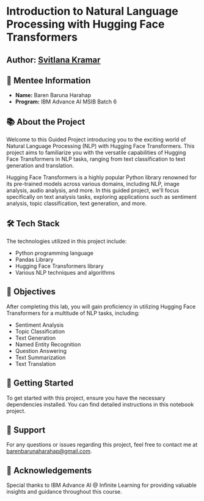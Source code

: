 # Introduction to Natural Language Processing with Hugging Face Transformers
## Author: [Svitlana Kramar](https://www.linkedin.com/in/svitlana-kramar)


## 🚀 Mentee Information
- **Name:** Baren Baruna Harahap
- **Program:** IBM Advance AI MSIB Batch 6

## 📚 About the Project

Welcome to this Guided Project introducing you to the exciting world of Natural Language Processing (NLP) with Hugging Face Transformers. This project aims to familiarize you with the versatile capabilities of Hugging Face Transformers in NLP tasks, ranging from text classification to text generation and translation.

Hugging Face Transformers is a highly popular Python library renowned for its pre-trained models across various domains, including NLP, image analysis, audio analysis, and more. In this guided project, we'll focus specifically on text analysis tasks, exploring applications such as sentiment analysis, topic classification, text generation, and more.

## 🛠️ Tech Stack

The technologies utilized in this project include:
- Python programming language
- Pandas Library
- Hugging Face Transformers library
- Various NLP techniques and algorithms

## 🎯 Objectives

After completing this lab, you will gain proficiency in utilizing Hugging Face Transformers for a multitude of NLP tasks, including:
- Sentiment Analysis
- Topic Classification
- Text Generation
- Named Entity Recognition
- Question Answering
- Text Summarization
- Text Translation

## 🚀 Getting Started

To get started with this project, ensure you have the necessary dependencies installed. You can find detailed instructions in this notebook project.

## 📧 Support

For any questions or issues regarding this project, feel free to contact me at [barenbarunaharahap@gmail.com](mailto:barenbarunaharahap@gmail.com).

## 🙏 Acknowledgements

Special thanks to IBM Advance AI @ Infinite Learning for providing valuable insights and guidance throughout this course.
